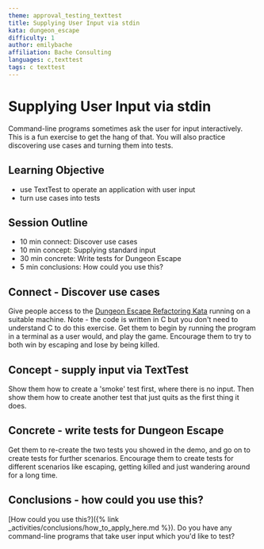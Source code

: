 ```yaml
---
theme: approval_testing_texttest
title: Supplying User Input via stdin
kata: dungeon_escape
difficulty: 1
author: emilybache
affiliation: Bache Consulting
languages: c,texttest
tags: c texttest
---
```


# Supplying User Input via stdin
Command-line programs sometimes ask the user for input interactively. This is a fun exercise to get the hang of that. You will also practice discovering use cases and turning them into tests.

## Learning Objective
* use TextTest to operate an application with user input
* turn use cases into tests

## Session Outline

* 10 min connect: Discover use cases
* 10 min concept: Supplying standard input
* 30 min concrete: Write tests for Dungeon Escape
* 5 min conclusions: How could you use this?

## Connect - Discover use cases

Give people access to the [Dungeon Escape Refactoring Kata](https://github.com/emilybache/DungeonEscape-Refactoring-Kata) running on a suitable machine. Note - the code is written in C but you don't need to understand C to do this exercise. Get them to begin by running the program in a terminal as a user would, and play the game. Encourage them to try to both win by escaping and lose by being killed.

## Concept - supply input via TextTest
Show them how to create a 'smoke' test first, where there is no input. Then show them how to create another test that just quits as the first thing it does.

## Concrete - write tests for Dungeon Escape
Get them to re-create the two tests you showed in the demo, and go on to create tests for further scenarios. Encourage them to create tests for different scenarios like escaping, getting killed and just wandering around for a long time.

## Conclusions - how could you use this?
[How could you use this?]({% link _activities/conclusions/how_to_apply_here.md %}). Do you have any command-line programs that take user input which you'd like to test?


